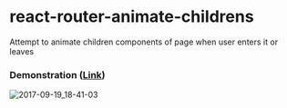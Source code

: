 # react-router-animate-childrens
Attempt to animate children components of page when user enters it or leaves

### Demonstration ([Link](https://eko24ive.github.io/react-router-animate-childrens/))
![2017-09-19_18-41-03](https://user-images.githubusercontent.com/25591824/30603848-89fb52e4-9d71-11e7-859b-25fe8b192bb8.gif)
